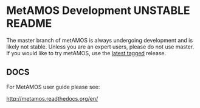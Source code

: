 # MetAMOS Development UNSTABLE README

The master branch of metAMOS is always undergoing development and is likely not stable. Unless you are an expert users, please do not use master. If you would like to try metAMOS,  use the [latest tagged](https://github.com/marbl/metAMOS/releases/tag/v1.5rc3) release.

## DOCS

For MetAMOS user guide please see:

http://metamos.readthedocs.org/en/

